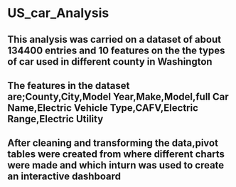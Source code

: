 # US_car_Analysis
## This analysis was carried on a dataset of about 134400 entries and 10 features on the the types of car used in different county in Washington
## The features in the dataset are;County,City,Model Year,Make,Model,full Car Name,Electric Vehicle Type,CAFV,Electric Range,Electric Utility
## After cleaning and transforming the data,pivot tables were created from where different charts were made and which inturn was used to create an interactive dashboard
